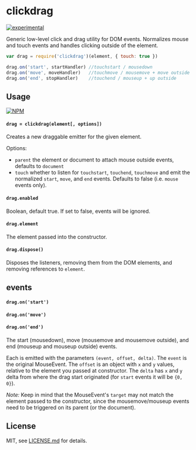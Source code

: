 # clickdrag

[![experimental](http://badges.github.io/stability-badges/dist/experimental.svg)](http://github.com/badges/stability-badges)

Generic low-level click and drag utility for DOM events. Normalizes mouse and touch events and handles clicking outside of the element. 

```js
var drag = require('clickdrag')(element, { touch: true })

drag.on('start', startHandler) //touchstart / mousedown
drag.on('move', moveHandler)   //touchmove / mousemove + move outside
drag.on('end', stopHandler)    //touchend / mouseup + up outside
```

## Usage

[![NPM](https://nodei.co/npm/clickdrag.png)](https://nodei.co/npm/clickdrag/)

#### `drag = clickdrag(element[, options])`

Creates a new draggable emitter for the given element.

Options:

- `parent` the element or document to attach mouse outside events, defaults to `document`
- `touch` whether to listen for `touchstart`, `touchend`, `touchmove` and emit the normalized `start`, `move`, and `end` events. Defaults to false (i.e. `mouse` events only).

#### `drag.enabled`

Boolean, default true. If set to false, events will be ignored.

#### `drag.element`

The element passed into the constructor. 

#### `drag.dispose()`

Disposes the listeners, removing them from the DOM elements, and removing references to `element`.

## events

#### `drag.on('start')`
#### `drag.on('move')`
#### `drag.on('end')`

The start (mousedown), move (mousemove and mousemove outside), and end (mouseup and mouseup outside) events. 

Each is emitted with the parameters `(event, offset, delta)`. The `event` is the original MouseEvent. The `offset` is an object with `x` and `y` values, relative to the element you passed at constructor. The `delta` has `x` and `y` delta from where the drag start originated (for `start` events it will be `{0, 0}`).

*Note:* Keep in mind that the MouseEvent's `target` may not match the element passed to the constructor, since the mousemove/mouseup events need to be triggered on its parent (or the document).

## License

MIT, see [LICENSE.md](http://github.com/mattdesl/clickdrag/blob/master/LICENSE.md) for details.
